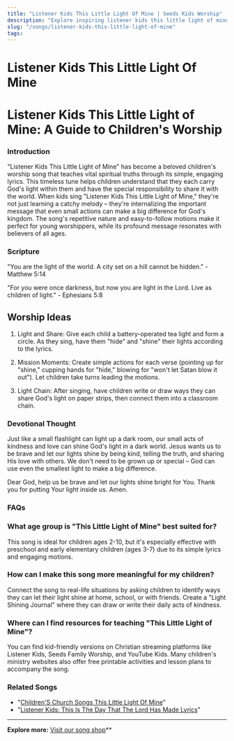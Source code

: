```yaml
---
title: "Listener Kids This Little Light Of Mine | Seeds Kids Worship"
description: "Explore inspiring listener kids this little light of mine for children's worship and faith development. Biblical music resources for families and ministry."
slug: "/songs/listener-kids-this-little-light-of-mine"
tags:
---
```


# Listener Kids This Little Light Of Mine

# Listener Kids This Little Light of Mine: A Guide to Children's Worship

### Introduction
"Listener Kids This Little Light of Mine" has become a beloved children's worship song that teaches vital spiritual truths through its simple, engaging lyrics. This timeless tune helps children understand that they each carry God's light within them and have the special responsibility to share it with the world. When kids sing "Listener Kids This Little Light of Mine," they're not just learning a catchy melody – they're internalizing the important message that even small actions can make a big difference for God's kingdom. The song's repetitive nature and easy-to-follow motions make it perfect for young worshippers, while its profound message resonates with believers of all ages.

### Scripture
"You are the light of the world. A city set on a hill cannot be hidden." - Matthew 5:14

"For you were once darkness, but now you are light in the Lord. Live as children of light." - Ephesians 5:8

## Worship Ideas
1. Light and Share: Give each child a battery-operated tea light and form a circle. As they sing, have them "hide" and "shine" their lights according to the lyrics.

2. Mission Moments: Create simple actions for each verse (pointing up for "shine," cupping hands for "hide," blowing for "won't let Satan blow it out"). Let children take turns leading the motions.

3. Light Chain: After singing, have children write or draw ways they can share God's light on paper strips, then connect them into a classroom chain.

### Devotional Thought
Just like a small flashlight can light up a dark room, our small acts of kindness and love can shine God's light in a dark world. Jesus wants us to be brave and let our lights shine by being kind, telling the truth, and sharing His love with others. We don't need to be grown up or special – God can use even the smallest light to make a big difference.

Dear God, help us be brave and let our lights shine bright for You. Thank you for putting Your light inside us. Amen.

### FAQs

### What age group is "This Little Light of Mine" best suited for?
This song is ideal for children ages 2-10, but it's especially effective with preschool and early elementary children (ages 3-7) due to its simple lyrics and engaging motions.

### How can I make this song more meaningful for my children?
Connect the song to real-life situations by asking children to identify ways they can let their light shine at home, school, or with friends. Create a "Light Shining Journal" where they can draw or write their daily acts of kindness.

### Where can I find resources for teaching "This Little Light of Mine"?
You can find kid-friendly versions on Christian streaming platforms like Listener Kids, Seeds Family Worship, and YouTube Kids. Many children's ministry websites also offer free printable activities and lesson plans to accompany the song.

### Related Songs

- "[Children'S Church Songs This Little Light Of Mine](/songs/children-s-church-songs-this-little-light-of-mine/)"
- "[Listener Kids: This Is The Day That The Lord Has Made Lyrics](/songs/listener-kids-this-is-the-day-that-the-lord-has-made-lyrics/)"

---

**Explore more:** [Visit our song shop](https://seedskidsworship.com/shop)**

<!-- Schema Markup -->
<script type="application/ld+json">
{
  "@context": "https://schema.org",
  "@type": "MusicRecording",
  "name": "Listener Kids This Little Light Of Mine",
  "byArtist": {
    "@type": "MusicGroup",
    "name": "Seeds Kids Worship"
  },
  "isFamilyFriendly": true,
  "url": "https://seedskidsworship.com/songs/listener-kids-this-little-light-of-mine/"
}
</script>